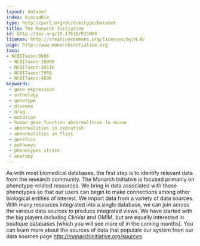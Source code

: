 ```yaml
---
layout: dataset
index: biocaddie
type: http://purl.org/dc/dcmitype/Dataset
title: The Monarch Initiative
id: http://doi.org/10.17616/R31M09
license: http://creativecommons.org/licenses/by/4.0/
page: http://www.monarchinitiative.org
taxa:
- NCBITaxon:9606
 - NCBITaxon:10090
 - NCBITaxon:10116
 - NCBITaxon:7955
 - NCBITaxon:4896
keywords:
 - gene expression  
 - orthology  
 - genotype  
 - disease  
 - drug  
 - mutation  
 - human gene function abnormalities in mouse  
 - abnormalities in zebrafish  
 - abnormalities in flies  
 - genetics  
 - pathways  
 - phenotypes strain  
 - anatomy
---
```


As with most biomedical databases, the first step is to identify relevant data from the research community. The Monarch Initiative is focused primarily on phenotype-related resources. We bring in data associated with those phenotypes so that our users can begin to make connections among other biological entities of interest. We import data from a variety of data sources. With many resources integrated into a single database, we can join across the various data sources to produce integrated views. We have started with the big players including ClinVar and OMIM, but are equally interested in boutique databases (which you will see more of in the coming months). You can learn more about the sources of data that populate our system from our data sources page http://monarchinitiative.org/sources.